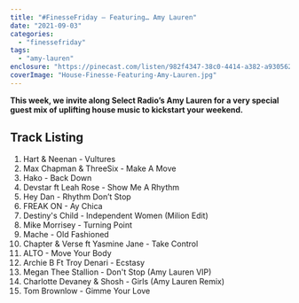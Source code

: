 ```yaml
---
title: "#FinesseFriday – Featuring… Amy Lauren"
date: "2021-09-03"
categories: 
  - "finessefriday"
tags: 
  - "amy-lauren"
enclosure: "https://pinecast.com/listen/982f4347-38c0-4414-a382-a930562ba9ca.mp3 142877007 audio/mpeg "
coverImage: "House-Finesse-Featuring-Amy-Lauren.jpg"
---
```


**This week, we invite along Select Radio’s Amy Lauren for a very special guest mix of uplifting house music to kickstart your weekend.**

## Track Listing

1. Hart & Neenan - Vultures
2. Max Chapman & ThreeSix - Make A Move
3. Hako - Back Down
4. Devstar ft Leah Rose - Show Me A Rhythm
5. Hey Dan - Rhythm Don’t Stop
6. FREAK ON - Ay Chica
7. Destiny's Child - Independent Women (Milion Edit)
8. Mike Morrisey - Turning Point
9. Mache - Old Fashioned
10. Chapter & Verse ft Yasmine Jane - Take Control
11. ALTO - Move Your Body
12. Archie B Ft Troy Denari - Ecstasy
13. Megan Thee Stallion - Don't Stop (Amy Lauren VIP)
14. Charlotte Devaney & Shosh - Girls (Amy Lauren Remix)
15. Tom Brownlow - Gimme Your Love
